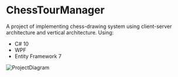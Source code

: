 # ChessTourManager

A project of implementing chess-drawing system using client-server architecture and vertical architecture.
Using:
- C# 10
- WPF
- Entity Framework 7

![ProjectDiagram](https://user-images.githubusercontent.com/59678267/221235902-cc033621-c3df-49eb-94db-5ca0870f93bf.png)
